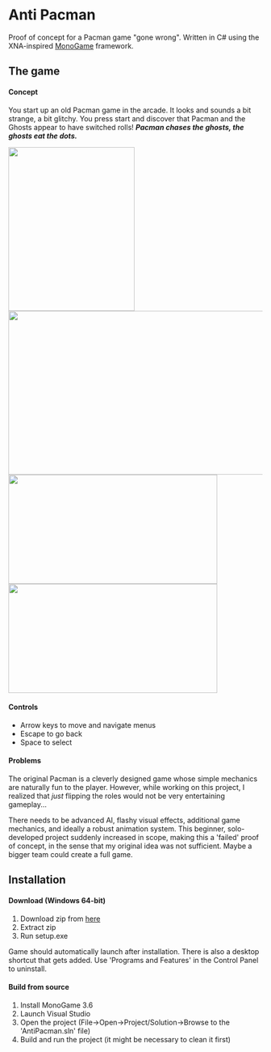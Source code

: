 # Anti Pacman
Proof of concept for a Pacman game "gone wrong". Written in C# using the XNA-inspired [MonoGame](http://www.monogame.net/) framework.

## The game
#### Concept
You start up an old Pacman game in the arcade. It looks and sounds a bit strange, a bit glitchy.
You press start and discover that Pacman and the Ghosts appear to have switched rolls!
**_Pacman chases the ghosts, the ghosts eat the dots._**


<img src="https://media.giphy.com/media/XaFiVCmcgvIkowGbMV/giphy.gif" height=324 width=250> <img src="https://i.imgur.com/EqPjm5r.png" height=324 width=576>
<img src="https://media.giphy.com/media/Y0nXu8Eb6R2Za9ATXD/giphy.gif" height=216 width=414> <img src="https://media.giphy.com/media/RKMmTLvGyO8KuuqZF3/giphy.gif" height=216 width=414>

#### Controls
- Arrow keys to move and navigate menus
- Escape to go back
- Space to select

#### Problems
The original Pacman is a cleverly designed game whose simple mechanics are naturally fun to the player.
However, while working on this project, I realized that *just* flipping the roles would not be very entertaining gameplay...

There needs to be advanced AI, flashy visual effects, additional game mechanics, and ideally a robust animation system.
This beginner, solo-developed project suddenly increased in scope, making this a 'failed' proof of concept, in the sense that my original idea was not sufficient. Maybe a bigger team could create a full game.

## Installation
#### Download (Windows 64-bit)
1. Download zip from [here](https://www.dropbox.com/s/hg77yhmzwlkt6hq/anti-pacman_v1.0.zip?dl=0)
2. Extract zip
3. Run setup.exe

Game should automatically launch after installation. There is also a desktop shortcut that gets added.
Use 'Programs and Features' in the Control Panel to uninstall.

#### Build from source
1. Install MonoGame 3.6
2. Launch Visual Studio
3. Open the project (File->Open->Project/Solution->Browse to the 'AntiPacman.sln' file)
4. Build and run the project (it might be necessary to clean it first)
